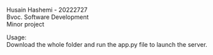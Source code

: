 Husain Hashemi - 20222727      
Bvoc. Software Development  
Minor project  

    
Usage:  
Download the whole folder and run the app.py file to launch the server.  

